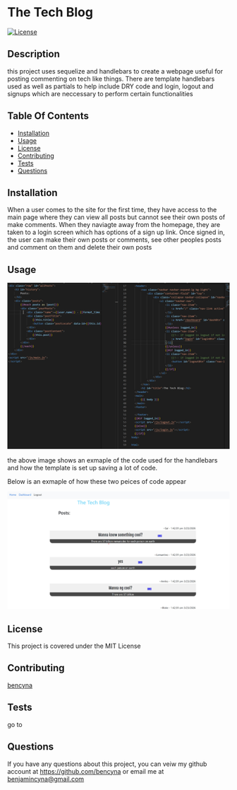 # The Tech Blog

[![License](https://img.shields.io/badge/License-MIT-blue.svg)](https://opensource.org/licenses/MIT)

## Description

this project uses sequelize and handlebars to create a webpage useful for posting commenting on tech like things. There are template handlebars used as well as partials to help include DRY code and login, logout and signups which are neccessary to perform certain functionalities

## Table Of Contents

- [Installation](##Installation)
- [Usage](##Usage)
- [License](##License)
- [Contributing](##Contributing)
- [Tests](##Tests)
- [Questions](##Questions)

## Installation

When a user comes to the site for the first time, they have access to the main page where they can view all posts but cannot see their own posts of make comments. When they naviagte away from the homepage, they are taken to a login screen which has options of a sign up link. Once signed in, the user can make their own posts or comments, see other peoples posts and comment on them and delete their own posts

## Usage

![image of handlebars code](./assets/screenshot1.jpg)

the above image shows an exmaple of the code used for the handlebars and how the template is set up saving a lot of code.

Below is an exmaple of how these two peices of code appear

![image of handlebars code on web](./assets/screenshot2.jpg)

## License

This project is covered under the MIT License

## Contributing

[bencyna](https://github.com/bencyna/)

## Tests

go to

## Questions

If you have any questions about this project, you can veiw my github account at https://github.com/bencyna or email me at benjamincyna@gmail.com
